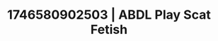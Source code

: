 ---
categories:
- AI-generated
- Fantasy kink
- Cosplay
- Real couple content
- Kinky fairytales
- ASMR
- Soft domination
- Erotic close-up
image: /assets/images/1746580902503.jpg
layout: post
seo:
  description: Featured content with high-quality ABDL Play, Scat Fetish. HD images
    available.
  keywords: ABDL Play, Scat Fetish
  og_image: /assets/images/1746580902503.jpg
  schema_type: VisualArtwork
tags:
- ABDL Play
- Scat Fetish
- '#1746580902503'
title: 1746580902503 | ABDL Play Scat Fetish
---